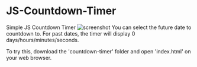 # JS-Countdown-Timer
Simple JS Countdown Timer
![screenshot](https://github.com/Dect472/JS-Countdown-Timer/assets/137697613/1c5cf03b-c28b-4afa-9e43-4073a3beb4a2)
You can select the future date to countdown to.
For past dates, the timer will display 0 days/hours/minutes/seconds.

To try this, download the 'countdown-timer' folder and open 'index.html' on your web browser.
